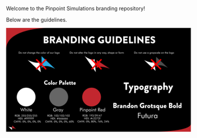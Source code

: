 Welcome to the Pinpoint Simulations branding repository!

Below are the guidelines.

![guide](https://github.com/Pinpoint-Simulations/branding/blob/main/Branding-Guidelines.png?raw=true)
